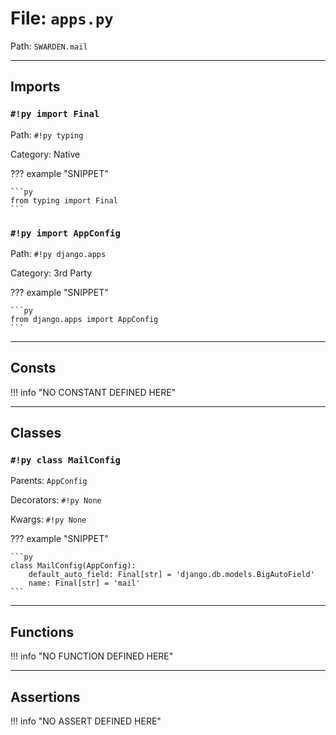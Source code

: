 
# File: `apps.py`
Path: `SWARDEN.mail`



---

## Imports

### `#!py import Final`

Path: `#!py typing`

Category: Native

??? example "SNIPPET"

    ```py
    from typing import Final
    ```

### `#!py import AppConfig`

Path: `#!py django.apps`

Category: 3rd Party

??? example "SNIPPET"

    ```py
    from django.apps import AppConfig
    ```



---

## Consts

!!! info "NO CONSTANT DEFINED HERE"

---

## Classes

### `#!py class MailConfig`

Parents: `AppConfig`

Decorators: `#!py None`

Kwargs: `#!py None`

??? example "SNIPPET"

    ```py
    class MailConfig(AppConfig):
        default_auto_field: Final[str] = 'django.db.models.BigAutoField'
        name: Final[str] = 'mail'
    ```



---

## Functions

!!! info "NO FUNCTION DEFINED HERE"

---

## Assertions

!!! info "NO ASSERT DEFINED HERE"
